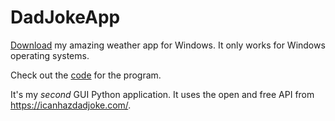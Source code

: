 # DadJokeApp

[Download](https://github.com/aamabile001/DadJokeApp/blob/main/DadJokeApp.exe) my amazing weather app for Windows. It only works for Windows operating systems.

Check out the [code](https://github.com/aamabile001/DadJokeApp/blob/main/DadJokeApp.py) for the program.

It's my *second* GUI Python application. It uses the open and free API from https://icanhazdadjoke.com/.
